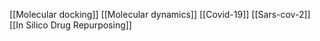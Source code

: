 [[Molecular docking]]
[[Molecular dynamics]]
[[Covid-19]]
[[Sars-cov-2]]
[[In Silico Drug Repurposing]]

